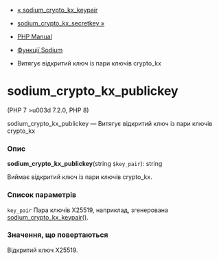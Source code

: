 - [« sodium_crypto_kx_keypair](function.sodium-crypto-kx-keypair.md)
- [sodium_crypto_kx_secretkey
»](function.sodium-crypto-kx-secretkey.md)

- [PHP Manual](index.md)
- [Функції Sodium](ref.sodium.md)
- Витягує відкритий ключ із пари ключів crypto_kx

# sodium_crypto_kx_publickey

(PHP 7 \>u003d 7.2.0, PHP 8)

sodium_crypto_kx_publickey — Витягує відкритий ключ із пари ключів
crypto_kx

### Опис

**sodium_crypto_kx_publickey**(string `$key_pair`): string

Виймає відкритий ключ із пари ключів crypto_kx.

### Список параметрів

`key_pair`
Пара ключів X25519, наприклад, згенерована
[sodium_crypto_kx_keypair()](function.sodium-crypto-kx-keypair.md).

### Значення, що повертаються

Відкритий ключ X25519.
